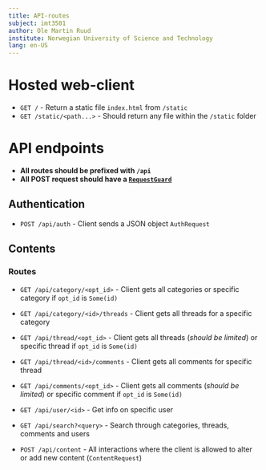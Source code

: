 ```yaml
---
title: API-routes
subject: imt3501
author: Ole Martin Ruud
institute: Norwegian University of Science and Technology
lang: en-US
---
```


# Hosted web-client

- `GET /` - Return a static file `index.html` from `/static`
- `GET /static/<path...>` - Should return any file within the `/static` folder

# API endpoints

- **All routes should be prefixed with `/api`**
- **All POST request should have a [`RequestGuard`](https://rocket.rs/guide/requests/#request-guards)**

## Authentication

- `POST /api/auth` - Client sends a JSON object `AuthRequest`

## Contents

### Routes

- `GET /api/category/<opt_id>` - Client gets all categories or specific category if `opt_id` is `Some(id)`
- `GET /api/category/<id>/threads` - Client gets all threads for a specific category
- `GET /api/thread/<opt_id>` - Client gets all threads (*should be limited*) or specific thread if `opt_id` is `Some(id)`
- `GET /api/thread/<id>/comments` - Client gets all comments for specific thread
- `GET /api/comments/<opt_id>` - Client gets all comments (*should be limited*) or specific comment if `opt_id` is `Some(id)`

- `GET /api/user/<id>` - Get info on specific user
- `GET /api/search?<query>` - Search through categories, threads, comments and users

- `POST /api/content` - All interactions where the client is allowed to alter or add new content (`ContentRequest`)
